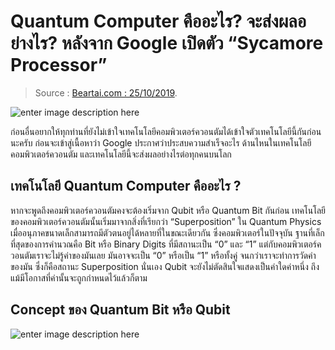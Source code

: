 
Quantum Computer คืออะไร? จะส่งผลอย่างไร? หลังจาก Google เปิดตัว “Sycamore Processor”
==

> Source : [Beartai.com : 25/10/2019](https://www.beartai.com/article/tech-article/371839).

![enter image description here](https://www.beartai.com/wp-content/uploads/2019/10/73195771_2128943534074176_4038582891167350784_n.png)

ก่อนอื่นอยากให้ทุกท่านที่ยังไม่เข้าใจเทคโนโลยีคอมพิวเตอร์ควอนตัมได้เข้าใจตัวเทคโนโลยีนี้กันก่อนนะครับ ก่อนจะเข้าสู่เนื้อหาว่า Google ประกาศว่าประสบความสำเร็จอะไร ด้านไหนในเทคโนโลยีคอมพิวเตอร์ควอนตัม และเทคโนโลยีนี้จะส่งผลอย่างไรต่อทุกคนบนโลก

## เทคโนโลยี Quantum Computer คืออะไร ?

หากจะพูดถึงคอมพิวเตอร์ควอนตัมคงจะต้องเริ่มจาก Qubit หรือ Quantum Bit กันก่อน เทคโนโลยีของคอมพิวเตอร์ควอนตัมนั้นเริ่มมาจากสิ่งที่เรียกว่า “Superposition” ใน Quantum Physics  เมื่ออนุภาคขนาดเล็กสามารถมีตัวตนอยู่ได้หลายที่ในขณะเดียวกัน ซึ่งคอมพิวเตอร์ในปัจจุบัน ฐานที่เล็กที่สุดของการคำนวณคือ Bit หรือ Binary Digits ที่มีสถานะเป็น “0” และ “1” แต่กับคอมพิวเตอร์ควอนตัมเราจะไม่รู้ค่าของมันเลย มันอาจจะเป็น “0” หรือเป็น “1” หรือทั้งคู่ จนกว่าเราจะทำการวัดค่าของมัน ซึ่งก็คือสถานะ Superposition นั่นเอง Qubit จะยังไม่ตัดสินใจแสดงเป็นค่าใดค่าหนึ่ง ถึงแม้มีโอกาสที่ค่านั้นจะถูกกำหนดไว้แล้วก็ตาม

## Concept ของ Quantum Bit หรือ Qubit

![enter image description here](https://www.beartai.com/wp-content/uploads/2019/10/74666212_694349551049588_6526063829720236032_n-768x433.png)


<!--stackedit_data:
eyJoaXN0b3J5IjpbNzMzNzMwMjE4XX0=
-->